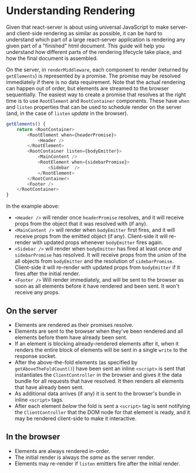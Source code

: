 # Understanding Rendering

Given that react-server is about using universal JavaScript to make server-
and client-side rendering as similar as possible, it can be hard to understand
which part of a large react-server application is rendering any given part of
a "finished" html document.  This guide will help you understand how different
parts of the rendering lifecycle take place, and how the final document is
assembled.

On the server, in `renderMiddleware`, each component to render (returned by
`getElements`) is represented by a promise.  The promise may be resolved
immediately if there is no data requirement.  Note that the actual rendering
can happen out of order, but elements are streamed to the browser
sequentially.  The easiest way to create a promise that resolves at the right
time is to use `RootElement` and `RootContainer` components.  These have
`when` and `listen` properties that can be used to schedule render on the
server (and, in the case of `listen` _update_ in the browser).

```javascript
getElements() {
	return <RootContainer>
		<RootElement when={headerPromise}>
			<Header />
		</RootElement>
		<RootContainer listen={bodyEmitter}>
			<MainContent />
			<RootElement when={sidebarPromise}>
				<Sidebar  />
			</RootElement>
		</RootContainer>
		<Footer />
	</RootContainer>
}
```

In the example above:
- `<Header />` will render once `headerPromise` resolves, and it will receive
  props from the object that it was resolved with (if any).
- `<MainContent />` will render when `bodyEmitter` first fires, and it will
  receive props from the emitted object (if any).  Client-side it will
  re-render with updated props whenever `bodyEmitter` fires again.
- `<Sidebar />` will render when `bodyEmitter` has fired at least once _and_
  `sidebarPromise` has resolved.  It will receive props from the _union_ of
  the all objects from `bodyEmitter` and the resolution of `sidebarPromise`.
  Client-side it will re-render with updated props from `bodyEmitter` if it
  fires after the initial render.
- `<Footer />` Will render immediately, and will be sent to the browser as
  soon as all elements before it have rendered and been sent.  It won't
  receive any props.

## On the server
- Elements are rendered as their promises resolve.
- Elements are sent to the browser when they've been rendered and all elements
  before them have already been sent.
- If an element is blocking already-rendered elements after it, when it
  renders the entire block of elements will be sent in a single `write` to the
  response socket.
- After the above-the-fold elements (as specified by `getAboveTheFoldCount()`)
  have been sent an inline `<script>` is sent that instantiates the
  `ClientController` in the browser and gives it the data bundle for all
  requests that have resolved.  It then renders all elements that have already
  been sent.
- As additional data arrives (if any) it is sent to the browser's bundle in
  inline `<script>` tags.
- After each element _below_ the fold is sent a `<script>` tag is sent
  notifying the `ClientController` that the DOM node for that element is
  ready, and it may be rendered client-side to make it interactive.

## In the browser
- Elements are always rendered in-order.
- The initial render is always the _same_ as the server render.
- Elements may re-render if `listen` emitters fire after the initial render.
